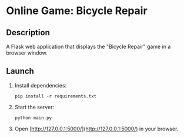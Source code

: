 # Online Game: Bicycle Repair

## Description
A Flask web application that displays the "Bicycle Repair" game in a browser window.

## Launch
1. Install dependencies:
   ```
   pip install -r requirements.txt
   ```
2. Start the server:
   ```
   python main.py
   ```
3. Open [http://127.0.0.1:5000/](http://127.0.0.1:5000/) in your browser.

